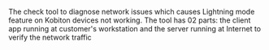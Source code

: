The check tool to diagnose network issues which causes Lightning mode feature on Kobiton devices not working. The tool has 02 parts: the client app running at customer's workstation and the server running at Internet to verify the network traffic
